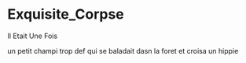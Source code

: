 # Exquisite_Corpse
Il Etait Une Fois


un petit champi trop def
qui se baladait dasn la foret
et croisa un hippie
